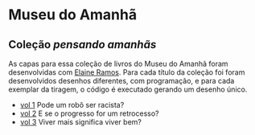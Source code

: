# Museu do Amanhã
## Coleção *pensando amanhãs*

As capas para essa coleção de livros do Museu do Amanhã foram desenvolvidas com [Elaine Ramos](https://elaineramos-estudiografico.com.br/Sobre). Para cada título da coleção foi foram desenvolvidos desenhos diferentes, com programação, e para cada exemplar da tiragem, o código é executado gerando um desenho único.

- [vol 1](1.md) Pode um robô ser racista?
- [vol 2](2.md) E se o progresso for um retrocesso?
- [vol 3](3.md) Viver mais significa viver bem?

